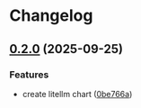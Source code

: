 # Changelog

## [0.2.0](https://github.com/lareira/charts/compare/litellm-v0.1.0...litellm-v0.2.0) (2025-09-25)


### Features

* create litellm chart ([0be766a](https://github.com/lareira/charts/commit/0be766a9c0c23be518795fc4c4a3e0cbd9408ac5))
